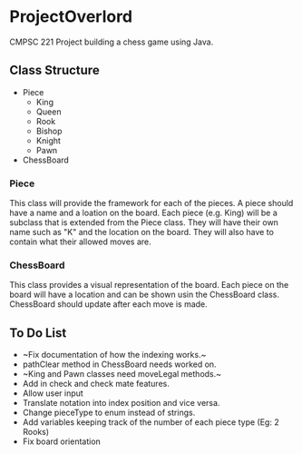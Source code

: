 # ProjectOverlord
CMPSC 221 Project building a chess game using Java.

## Class Structure

* Piece
  * King
  * Queen
  * Rook
  * Bishop
  * Knight
  * Pawn
* ChessBoard

### Piece
This class will provide the framework for each of the pieces. A piece should have a name and a loation on the board. Each piece (e.g. King) will be a subclass that is extended from the Piece class. They will have their own name such as "K" and the location on the board. They will also have to contain what their allowed moves are.

### ChessBoard
This class provides a visual representation of the board. Each piece on the board will have a location and can be shown usin the ChessBoard class. ChessBoard should update after each move is made.

## To Do List
* ~Fix documentation of how the indexing works.~
* pathClear method in ChessBoard needs worked on.
* ~King and Pawn classes need moveLegal methods.~
* Add in check and check mate features.
* Allow user input
* Translate notation into index position and vice versa.
* Change pieceType to enum instead of strings.
* Add variables keeping track of the number of each piece type (Eg: 2 Rooks)
* Fix board orientation

